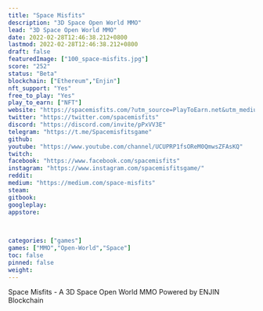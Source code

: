 ```yaml
---
title: "Space Misfits"
description: "3D Space Open World MMO"
lead: "3D Space Open World MMO"
date: 2022-02-28T12:46:38.212+0800
lastmod: 2022-02-28T12:46:38.212+0800
draft: false
featuredImage: ["100_space-misfits.jpg"]
score: "252"
status: "Beta"
blockchain: ["Ethereum","Enjin"]
nft_support: "Yes"
free_to_play: "Yes"
play_to_earn: ["NFT"]
website: "https://spacemisfits.com/?utm_source=PlayToEarn.net&utm_medium=organic&utm_campaign=gamepage"
twitter: "https://twitter.com/spacemisfits"
discord: "https://discord.com/invite/pPxVV3E"
telegram: "https://t.me/Spacemisfitsgame"
github: 
youtube: "https://www.youtube.com/channel/UCUPRP1fsOReM0QmwsZFAsKQ"
twitch: 
facebook: "https://www.facebook.com/spacemisfits"
instagram: "https://www.instagram.com/spacemisfitsgame/"
reddit: 
medium: "https://medium.com/space-misfits"
steam: 
gitbook: 
googleplay: 
appstore: 

  
    
categories: ["games"]
games: ["MMO","Open-World","Space"]
toc: false
pinned: false
weight: 
---
```

Space Misfits - A 3D Space Open World MMO Powered by ENJIN Blockchain